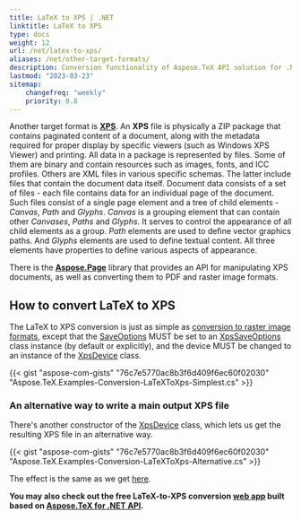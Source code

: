 ```yaml
---
title: LaTeX to XPS | .NET
linktitle: LaTeX to XPS
type: docs
weight: 12
url: /net/latex-to-xps/
aliases: /net/other-target-formats/
description: Conversion functionality of Aspose.TeX API solution for .NET lets convert LaTeX files to XPS format. Here are some code examples.
lastmod: "2023-03-23"
sitemap:
    changefreq: "weekly"
    priority: 0.8
---
```


Another target format is [**XPS**](https://en.wikipedia.org/wiki/Open_XML_Paper_Specification). An **XPS** file is physically a ZIP package that contains paginated content of a document, along with the metadata required for proper display by specific viewers (such as Windows XPS Viewer) and printing. All data in a package is represented by files. Some of them are binary and contain resources such as images, fonts, and ICC profiles. Others are XML files in various specific schemas. The latter include files that contain the document data itself. Document data consists of a set of files - each file contains data for an individual page of the document. Such files consist of a single page element and a tree of child elements - *Canvas*, *Path* and *Glyphs*. *Canvas* is a grouping element that can contain other *Canvases*, *Paths* and *Glyphs*. It serves to control the appearance of all child elements as a group. *Path* elements are used to define vector graphics paths. And *Glyphs* elements are used to define textual content. All three elements have properties to define various aspects of appearance.

There is the [**Aspose.Page**](https://products.aspose.com/page/) library that provides an API for manipulating XPS documents, as well as converting them to PDF and raster image formats.

## **How to convert LaTeX to XPS**

The LaTeX to XPS conversion is just as simple as [conversion to raster image formats](/tex/net/latex-to-image/), except that the [SaveOptions](https://reference.aspose.com/tex/net/aspose.tex/texoptions/saveoptions/) MUST be set to an [XpsSaveOptions](https://reference.aspose.com/tex/net/aspose.tex.presentation.xps/xpssaveoptions/) class instance (by default or explicitly), and the device MUST be changed to an instance of the [XpsDevice](https://reference.aspose.com/tex/net/aspose.tex.presentation.xps/xpsdevice/) class.

{{< gist "aspose-com-gists" "76c7e5770ac8b3f6d409f6ec60f02030" "Aspose.TeX.Examples-Conversion-LaTeXToXps-Simplest.cs" >}}

### **An alternative way to write a main output XPS file**

There's another constructor of the [XpsDevice](https://reference.aspose.com/tex/net/aspose.tex.presentation.xps/xpsdevice/xpsdevice/) class, which lets us get the resulting XPS file in an alternative way.

{{< gist "aspose-com-gists" "76c7e5770ac8b3f6d409f6ec60f02030" "Aspose.TeX.Examples-Conversion-LaTeXToXps-Alternative.cs" >}}

The effect is the same as we get [here](/tex/net/latex-to-pdf/#an-alternative-way-to-write-main-output-pdf-file).

**You may also check out the free LaTeX-to-XPS conversion [web app](https://products.aspose.app/tex/conversion/latex-to-xps) built based on [Aspose.TeX for .NET API](https://products.aspose.com/tex/net/).**